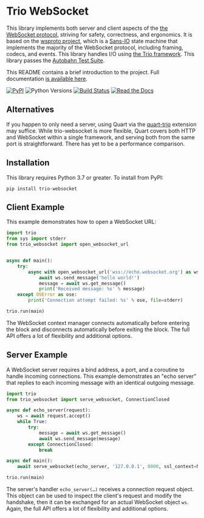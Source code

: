 # Trio WebSocket

This library implements both server and client aspects of the [the WebSocket
protocol](https://tools.ietf.org/html/rfc6455), striving for safety,
correctness, and ergonomics. It is based on the [wsproto
project](https://wsproto.readthedocs.io/en/latest/), which is a
[Sans-IO](https://sans-io.readthedocs.io/) state machine that implements the
majority of the WebSocket protocol, including framing, codecs, and events. This
library handles I/O using [the Trio
framework](https://trio.readthedocs.io/en/latest/). This library passes the
[Autobahn Test Suite](https://github.com/crossbario/autobahn-testsuite).

This README contains a brief introduction to the project. Full documentation [is
available here](https://trio-websocket.readthedocs.io).

[![PyPI](https://img.shields.io/pypi/v/trio-websocket.svg?style=flat-square)](https://pypi.org/project/trio-websocket/)
![Python Versions](https://img.shields.io/pypi/pyversions/trio-websocket.svg?style=flat-square)
[![Build Status](https://img.shields.io/github/actions/workflow/status/HyperionGray/trio-websocket/ci.yml)](https://github.com/HyperionGray/trio-websocket/actions/workflows/ci.yml)
[![Read the Docs](https://img.shields.io/readthedocs/trio-websocket.svg)](https://trio-websocket.readthedocs.io)

## Alternatives

If you happen to only need a server, using Quart via the [quart-trio](https://gitlab.com/pgjones/quart-trio/)
extension may suffice.  While trio-websocket is more flexible, Quart covers
both HTTP and WebSocket within a single framework, and serving both from the
same port is straightforward.  There has yet to be a performance comparison.

## Installation

This library requires Python 3.7 or greater. To install from PyPI:

    pip install trio-websocket

## Client Example

This example demonstrates how to open a WebSocket URL:

```python
import trio
from sys import stderr
from trio_websocket import open_websocket_url


async def main():
    try:
        async with open_websocket_url('wss://echo.websocket.org') as ws:
            await ws.send_message('hello world!')
            message = await ws.get_message()
            print('Received message: %s' % message)
    except OSError as ose:
        print('Connection attempt failed: %s' % ose, file=stderr)

trio.run(main)
```

The WebSocket context manager connects automatically before entering the block
and disconnects automatically before exiting the block. The full API offers a
lot of flexibility and additional options.

## Server Example

A WebSocket server requires a bind address, a port, and a coroutine to handle
incoming connections. This example demonstrates an "echo server" that replies to
each incoming message with an identical outgoing message.

```python
import trio
from trio_websocket import serve_websocket, ConnectionClosed

async def echo_server(request):
    ws = await request.accept()
    while True:
        try:
            message = await ws.get_message()
            await ws.send_message(message)
        except ConnectionClosed:
            break

async def main():
    await serve_websocket(echo_server, '127.0.0.1', 8000, ssl_context=None)

trio.run(main)
```

The server's handler ``echo_server(…)`` receives a connection request object.
This object can be used to inspect the client's request and modify the
handshake, then it can be exchanged for an actual WebSocket object ``ws``.
Again, the full API offers a lot of flexibility and additional options.
